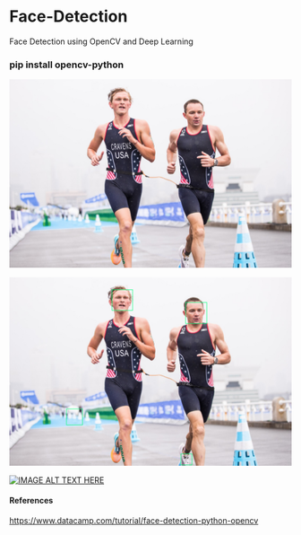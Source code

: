 # Face-Detection

Face Detection using OpenCV and Deep Learning

### pip install opencv-python

![Computer Vision](https://github.com/thinkphp/Face-Detection/blob/main/triatlon.png)


![Computer Vision](https://github.com/thinkphp/Face-Detection/blob/main/facedetection.png)

[![IMAGE ALT TEXT HERE](https://www.youtube.com/watch?v=byylLXtRdQo)](https://www.youtube.com/watch?v=byylLXtRdQo)

#### References

https://www.datacamp.com/tutorial/face-detection-python-opencv
